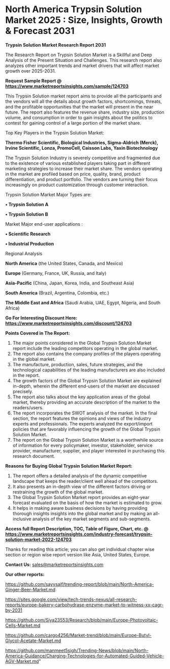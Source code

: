 # North America Trypsin Solution Market 2025 : Size, Insights, Growth & Forecast 2031

<strong>Trypsin Solution Market Research Report 2031</strong>

The Research Report on Trypsin Solution Market is a Skillful and Deep Analysis of the Present Situation and Challenges. This research report also analyzes other important trends and market drivers that will affect market growth over 2025-2031.

<strong>Request Sample Report @ <a href=https://www.marketreportsinsights.com/sample/124703>https://www.marketreportsinsights.com/sample/124703</a></strong>

This Trypsin Solution market report aims to provide all the participants and the vendors will all the details about growth factors, shortcomings, threats, and the profitable opportunities that the market will present in the near future. The report also features the revenue share, industry size, production volume, and consumption in order to gain insights about the politics to contest for gaining control of a large portion of the market share.

Top Key Players in the Trypsin Solution Market:

<strong>Thermo Fisher Scientific, Biological Industries, Sigma-Aldrich (Merck), Irvine Scientific, Lonza, PromoCell, Caisson Labs, Yaxin Biotechnology</strong>

The Trypsin Solution Industry is severely competitive and fragmented due to the existence of various established players taking part in different marketing strategies to increase their market share. The vendors operating in the market are profiled based on price, quality, brand, product differentiation, and product portfolio. The vendors are turning their focus increasingly on product customization through customer interaction.

Trypsin Solution Market Major Types are:

<strong>• Trypsin Solution A

• Trypsin Solution B</strong>

Market Major end-user applications :

<strong>• Scientific Research

• Industrial Production</strong>

Regional Analysis

</u><strong><b>North America</b></strong> (the United States, Canada, and Mexico)

<strong><b>Europe </b></strong>(Germany, France, UK, Russia, and Italy)

<strong><b>Asia-Pacific</b></strong> (China, Japan, Korea, India, and Southeast Asia)

<strong><b>South America</b></strong> (Brazil, Argentina, Colombia, etc.)

<strong><b>The Middle East and Africa</b></strong> (Saudi Arabia, UAE, Egypt, Nigeria, and South Africa)

<strong>Go For Interesting Discount Here: <a href=https://www.marketreportsinsights.com/discount/124703>https://www.marketreportsinsights.com/discount/124703</a></strong>

<strong>Points Covered in The Report:</strong>
<ol>
  <li>The major points considered in the Global Trypsin Solution Market report include the leading competitors operating in the global market.</li>
  <li>The report also contains the company profiles of the players operating in the global market.</li>
  <li>The manufacture, production, sales, future strategies, and the technological capabilities of the leading manufacturers are also included in the report.</li>
  <li>The growth factors of the Global Trypsin Solution Market are explained in-depth, wherein the different end-users of the market are discussed precisely.</li>
  <li>The report also talks about the key application areas of the global market, thereby providing an accurate description of the market to the readers/users.</li>
  <li>The report incorporates the SWOT analysis of the market. In the final section, the report features the opinions and views of the industry experts and professionals. The experts analyzed the export/import policies that are favorably influencing the growth of the Global Trypsin Solution Market.</li>
  <li>The report on the Global Trypsin Solution Market is a worthwhile source of information for every policymaker, investor, stakeholder, service provider, manufacturer, supplier, and player interested in purchasing this research document.</li>
</ol>
<strong>Reasons for Buying Global Trypsin Solution Market Report:</strong>

<ol>
  <li>The report offers a detailed analysis of the dynamic competitive landscape that keeps the reader/client well ahead of the competitors.</li>
  <li>It also presents an in-depth view of the different factors driving or restraining the growth of the global market.</li>
  <li>The Global Trypsin Solution Market report provides an eight-year forecast evaluated on the basis of how the market is estimated to grow.</li>
  <li>It helps in making aware business decisions by having providing thorough insights insights into the global market and by making an all-inclusive analysis of the key market segments and sub-segments.</li>
</ol>
<strong>Access full Report Description, TOC, Table of Figure, Chart, etc. @ <a href=https://www.marketreportsinsights.com/industry-forecast/trypsin-solution-market-2022-124703>https://www.marketreportsinsights.com/industry-forecast/trypsin-solution-market-2022-124703</a></strong>


Thanks for reading this article; you can also get individual chapter wise section or region wise report version like Asia, United States, Europe.

<strong>Contact Us:</strong>
sales@marketreportsinsights.com

<strong>Our other reports:</strong>

<a href=https://github.com/sayysaif/trending-report/blob/main/North-America-Ginger-Beer-Market.md>https://github.com/sayysaif/trending-report/blob/main/North-America-Ginger-Beer-Market.md</a>

<a href=https://sites.google.com/view/tech-trends-nexus/all-research-reports/europe-bakery-carbohydrase-enzyme-market-to-witness-xx-cagr-by-2031>https://sites.google.com/view/tech-trends-nexus/all-research-reports/europe-bakery-carbohydrase-enzyme-market-to-witness-xx-cagr-by-2031</a>

<a href=https://github.com/Siya23553/Research/blob/main/Europe-Photovoltaic-Cells-Market.md>https://github.com/Siya23553/Research/blob/main/Europe-Photovoltaic-Cells-Market.md</a>

<a href=https://github.com/cargo4256/Market-trend/blob/main/Europe-Butyl-Glycol-Acetate-Market.md>https://github.com/cargo4256/Market-trend/blob/main/Europe-Butyl-Glycol-Acetate-Market.md</a>

<a href=https://github.com/manmeet5sigh/Trending-News/blob/main/North-America-Guidance/Charging-Technologies-for-Automated-Guided-Vehicle-AGV-Market.md>https://github.com/manmeet5sigh/Trending-News/blob/main/North-America-Guidance/Charging-Technologies-for-Automated-Guided-Vehicle-AGV-Market.md</a>"
